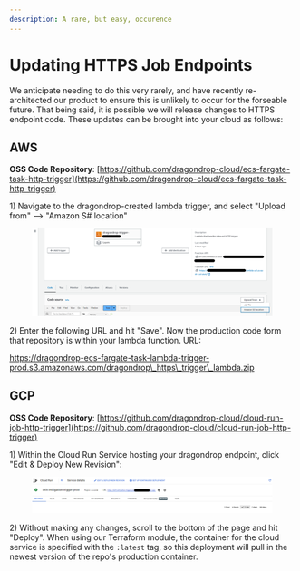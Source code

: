 ```yaml
---
description: A rare, but easy, occurence
---
```


# Updating HTTPS Job Endpoints

We anticipate needing to do this very rarely, and have recently re-architected our product to ensure this is unlikely to occur for the forseable future. That being said, it is possible we will release changes to HTTPS endpoint code. These updates can be brought into your cloud as follows:

## AWS

**OSS Code Repository**: [https://github.com/dragondrop-cloud/ecs-fargate-task-http-trigger](https://github.com/dragondrop-cloud/ecs-fargate-task-http-trigger)

1\) Navigate to the dragondrop-created lambda trigger, and select "Upload from" --> "Amazon S# location"

<figure><img src="../.gitbook/assets/20230508 Update Lambda Screenshot.png" alt=""><figcaption></figcaption></figure>

2\) Enter the following URL and hit "Save". Now the production code form that repository is within your lambda function. URL:

https://dragondrop-ecs-fargate-task-lambda-trigger-prod.s3.amazonaws.com/dragondrop\_https\_trigger\_lambda.zip

## GCP

**OSS Code Repository**: [https://github.com/dragondrop-cloud/cloud-run-job-http-trigger](https://github.com/dragondrop-cloud/cloud-run-job-http-trigger)

1\) Within the Cloud Run Service hosting your dragondrop endpoint, click "Edit & Deploy New Revision":

<figure><img src="../.gitbook/assets/20230508 Update Cloud Run Service.png" alt=""><figcaption></figcaption></figure>

2\) Without making any changes, scroll to the bottom of the page and hit "Deploy". When using our Terraform module, the container for the cloud service is specified with the `:latest` tag, so this deployment will pull in the newest version of the repo's production container.
